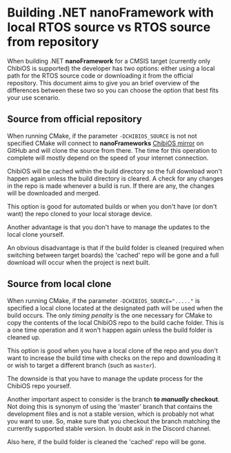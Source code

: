# Building .NET **nanoFramework** with local RTOS source vs RTOS source from repository

When building .NET **nanoFramework** for a CMSIS target (currently only ChibiOS is supported) the developer has two options: either using a local path for the RTOS source code or downloading it from the official repository.
This document aims to give you an brief overview of the differences between these two so you can choose the option that best fits your use scenario.

## Source from official repository

When running CMake, if the parameter `-DCHIBIOS_SOURCE` is not not specified CMake will connect to **nanoFrameworks** [ChibiOS mirror](https://github.com/nanoframework/ChibiOS) on GitHub and will clone the source from there. The time for this operation to complete will mostly depend on the speed of your internet connection.

ChibiOS will be cached within the build directory so the full download won't happen again unless the build directory is cleared. A check for any changes in the repo is made whenever a build is run. If there are any, the changes will be downloaded and merged.

This option is good for automated builds or when you don't have (or don't want) the repo cloned to your local storage device.

Another advantage is that you don't have to manage the updates to the local clone yourself.

An obvious disadvantage is that if the build folder is cleaned (required when switching between target boards) the 'cached' repo will be gone and a full download will occur when the project is next built.

## Source from local clone

When running CMake, if the parameter `-DCHIBIOS_SOURCE="....."` is specified a local clone located at the designated path will be used when the build occurs.
The only _timing penalty_ is the one necessary for CMake to copy the contents of the local ChibiOS repo to the build cache folder. This is a one time operation and it won't happen again unless the build folder is cleaned up.

This option is good when you have a local clone of the repo and you don't want to increase the build time with checks on the repo and downloading it or wish to target a different branch (such as `master`).

The downside is that you have to manage the update process for the ChibiOS repo yourself.

Another important aspect to consider is the branch **to _manually_ checkout**. Not doing this is synonym of using the 'master' branch that contains the development files and is not a stable version, which is probably not what you want to use.
So, make sure that you checkout the branch matching the currently supported stable version. In doubt ask in the Discord channel.

Also here, if the build folder is cleaned the 'cached' repo will be gone.
